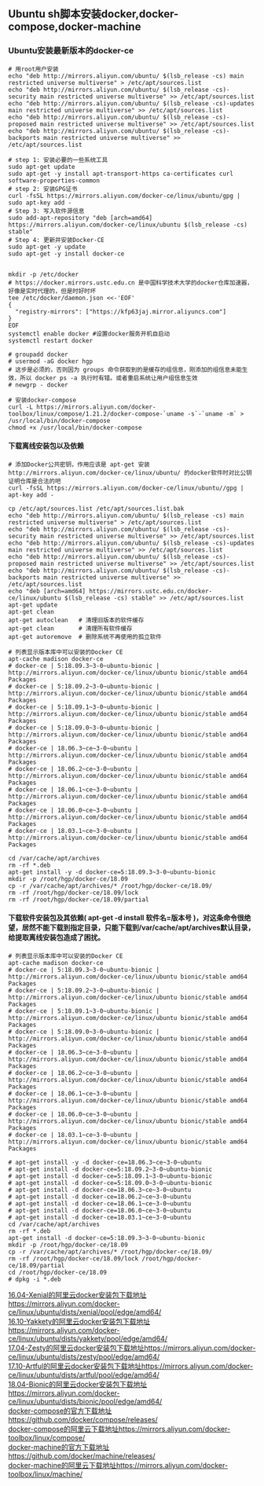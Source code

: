 ## Ubuntu sh脚本安装docker,docker-compose,docker-machine

### Ubuntu安装最新版本的docker-ce
```
# 用root用户安装
echo "deb http://mirrors.aliyun.com/ubuntu/ $(lsb_release -cs) main restricted universe multiverse" > /etc/apt/sources.list
echo "deb http://mirrors.aliyun.com/ubuntu/ $(lsb_release -cs)-security main restricted universe multiverse" >> /etc/apt/sources.list
echo "deb http://mirrors.aliyun.com/ubuntu/ $(lsb_release -cs)-updates main restricted universe multiverse" >> /etc/apt/sources.list
echo "deb http://mirrors.aliyun.com/ubuntu/ $(lsb_release -cs)-proposed main restricted universe multiverse" >> /etc/apt/sources.list
echo "deb http://mirrors.aliyun.com/ubuntu/ $(lsb_release -cs)-backports main restricted universe multiverse" >> /etc/apt/sources.list

# step 1: 安装必要的一些系统工具
sudo apt-get update
sudo apt-get -y install apt-transport-https ca-certificates curl software-properties-common
# step 2: 安装GPG证书
curl -fsSL https://mirrors.aliyun.com/docker-ce/linux/ubuntu/gpg | sudo apt-key add -
# Step 3: 写入软件源信息
sudo add-apt-repository "deb [arch=amd64] https://mirrors.aliyun.com/docker-ce/linux/ubuntu $(lsb_release -cs) stable"
# Step 4: 更新并安装Docker-CE
sudo apt-get -y update
sudo apt-get -y install docker-ce


mkdir -p /etc/docker
# https://docker.mirrors.ustc.edu.cn 是中国科学技术大学的docker仓库加速器，好像是实时代理的，但是时好时坏
tee /etc/docker/daemon.json <<-'EOF'
{
  "registry-mirrors": ["https://kfp63jaj.mirror.aliyuncs.com"]
}
EOF
systemctl enable docker #设置docker服务开机自启动
systemctl restart docker

# groupadd docker
# usermod -aG docker hgp
# 这步是必须的，否则因为 groups 命令获取到的是缓存的组信息，刚添加的组信息未能生效，所以 docker ps -a 执行时有错。或者重启系统让用户组信息生效
# newgrp - docker

# 安装docker-compose
curl -L https://mirrors.aliyun.com/docker-toolbox/linux/compose/1.21.2/docker-compose-`uname -s`-`uname -m` > /usr/local/bin/docker-compose
chmod +x /usr/local/bin/docker-compose

```

#### 下载离线安装包以及依赖
```
# 添加Docker公共密钥，作用应该是 apt-get 安装 http://mirrors.aliyun.com/docker-ce/linux/ubuntu/ 的docker软件时对比公钥证明仓库是合法的吧
curl -fsSL https://mirrors.aliyun.com/docker-ce/linux/ubuntu//gpg | apt-key add -

cp /etc/apt/sources.list /etc/apt/sources.list.bak
echo "deb http://mirrors.aliyun.com/ubuntu/ $(lsb_release -cs) main restricted universe multiverse" > /etc/apt/sources.list
echo "deb http://mirrors.aliyun.com/ubuntu/ $(lsb_release -cs)-security main restricted universe multiverse" >> /etc/apt/sources.list
echo "deb http://mirrors.aliyun.com/ubuntu/ $(lsb_release -cs)-updates main restricted universe multiverse" >> /etc/apt/sources.list
echo "deb http://mirrors.aliyun.com/ubuntu/ $(lsb_release -cs)-proposed main restricted universe multiverse" >> /etc/apt/sources.list
echo "deb http://mirrors.aliyun.com/ubuntu/ $(lsb_release -cs)-backports main restricted universe multiverse" >> /etc/apt/sources.list
echo "deb [arch=amd64] https://mirrors.ustc.edu.cn/docker-ce/linux/ubuntu $(lsb_release -cs) stable" >> /etc/apt/sources.list
apt-get update
apt-get clean
apt-get autoclean   # 清理旧版本的软件缓存
apt-get clean       # 清理所有软件缓存
apt-get autoremove  # 删除系统不再使用的孤立软件

# 列表显示版本库中可以安装的Docker CE
apt-cache madison docker-ce
# docker-ce | 5:18.09.3~3-0~ubuntu-bionic | http://mirrors.aliyun.com/docker-ce/linux/ubuntu bionic/stable amd64 Packages
# docker-ce | 5:18.09.2~3-0~ubuntu-bionic | http://mirrors.aliyun.com/docker-ce/linux/ubuntu bionic/stable amd64 Packages
# docker-ce | 5:18.09.1~3-0~ubuntu-bionic | http://mirrors.aliyun.com/docker-ce/linux/ubuntu bionic/stable amd64 Packages
# docker-ce | 5:18.09.0~3-0~ubuntu-bionic | http://mirrors.aliyun.com/docker-ce/linux/ubuntu bionic/stable amd64 Packages
# docker-ce | 18.06.3~ce~3-0~ubuntu | http://mirrors.aliyun.com/docker-ce/linux/ubuntu bionic/stable amd64 Packages
# docker-ce | 18.06.2~ce~3-0~ubuntu | http://mirrors.aliyun.com/docker-ce/linux/ubuntu bionic/stable amd64 Packages
# docker-ce | 18.06.1~ce~3-0~ubuntu | http://mirrors.aliyun.com/docker-ce/linux/ubuntu bionic/stable amd64 Packages
# docker-ce | 18.06.0~ce~3-0~ubuntu | http://mirrors.aliyun.com/docker-ce/linux/ubuntu bionic/stable amd64 Packages
# docker-ce | 18.03.1~ce~3-0~ubuntu | http://mirrors.aliyun.com/docker-ce/linux/ubuntu bionic/stable amd64 Packages

cd /var/cache/apt/archives
rm -rf *.deb
apt-get install -y -d docker-ce=5:18.09.3~3-0~ubuntu-bionic
mkdir -p /root/hgp/docker-ce/18.09
cp -r /var/cache/apt/archives/* /root/hgp/docker-ce/18.09/
rm -rf /root/hgp/docker-ce/18.09/lock
rm -rf /root/hgp/docker-ce/18.09/partial
```

#### 下载软件安装包及其依赖( apt-get -d install 软件名=版本号 )，对这条命令很绝望，居然不能下载到指定目录，只能下载到/var/cache/apt/archives默认目录，给提取离线安装包造成了困扰。
```
# 列表显示版本库中可以安装的Docker CE
apt-cache madison docker-ce
# docker-ce | 5:18.09.3~3-0~ubuntu-bionic | http://mirrors.aliyun.com/docker-ce/linux/ubuntu bionic/stable amd64 Packages
# docker-ce | 5:18.09.2~3-0~ubuntu-bionic | http://mirrors.aliyun.com/docker-ce/linux/ubuntu bionic/stable amd64 Packages
# docker-ce | 5:18.09.1~3-0~ubuntu-bionic | http://mirrors.aliyun.com/docker-ce/linux/ubuntu bionic/stable amd64 Packages
# docker-ce | 5:18.09.0~3-0~ubuntu-bionic | http://mirrors.aliyun.com/docker-ce/linux/ubuntu bionic/stable amd64 Packages
# docker-ce | 18.06.3~ce~3-0~ubuntu | http://mirrors.aliyun.com/docker-ce/linux/ubuntu bionic/stable amd64 Packages
# docker-ce | 18.06.2~ce~3-0~ubuntu | http://mirrors.aliyun.com/docker-ce/linux/ubuntu bionic/stable amd64 Packages
# docker-ce | 18.06.1~ce~3-0~ubuntu | http://mirrors.aliyun.com/docker-ce/linux/ubuntu bionic/stable amd64 Packages
# docker-ce | 18.06.0~ce~3-0~ubuntu | http://mirrors.aliyun.com/docker-ce/linux/ubuntu bionic/stable amd64 Packages
# docker-ce | 18.03.1~ce~3-0~ubuntu | http://mirrors.aliyun.com/docker-ce/linux/ubuntu bionic/stable amd64 Packages

# apt-get install -y -d docker-ce=18.06.3~ce~3-0~ubuntu
# apt-get install -d docker-ce=5:18.09.2~3-0~ubuntu-bionic
# apt-get install -d docker-ce=5:18.09.1~3-0~ubuntu-bionic
# apt-get install -d docker-ce=5:18.09.0~3-0~ubuntu-bionic
# apt-get install -d docker-ce=18.06.3~ce~3-0~ubuntu
# apt-get install -d docker-ce=18.06.2~ce~3-0~ubuntu
# apt-get install -d docker-ce=18.06.1~ce~3-0~ubuntu
# apt-get install -d docker-ce=18.06.0~ce~3-0~ubuntu
# apt-get install -d docker-ce=18.03.1~ce~3-0~ubuntu
cd /var/cache/apt/archives
rm -rf *.deb
apt-get install -d docker-ce=5:18.09.3~3-0~ubuntu-bionic
mkdir -p /root/hgp/docker-ce/18.09
cp -r /var/cache/apt/archives/* /root/hgp/docker-ce/18.09/
rm -rf /root/hgp/docker-ce/18.09/lock /root/hgp/docker-ce/18.09/partial
cd /root/hgp/docker-ce/18.09
# dpkg -i *.deb
```


[16.04-Xenial的阿里云docker安装包下载地址https://mirrors.aliyun.com/docker-ce/linux/ubuntu/dists/xenial/pool/edge/amd64/](https://mirrors.aliyun.com/docker-ce/linux/ubuntu/dists/xenial/pool/edge/amd64/)  
[16.10-Yakkety的阿里云docker安装包下载地址https://mirrors.aliyun.com/docker-ce/linux/ubuntu/dists/yakkety/pool/edge/amd64/](https://mirrors.aliyun.com/docker-ce/linux/ubuntu/dists/yakkety/pool/edge/amd64/)  
[17.04-Zesty的阿里云docker安装包下载地址https://mirrors.aliyun.com/docker-ce/linux/ubuntu/dists/zesty/pool/edge/amd64/](https://mirrors.aliyun.com/docker-ce/linux/ubuntu/dists/zesty/pool/edge/amd64/)  
[17.10-Artful的阿里云docker安装包下载地址https://mirrors.aliyun.com/docker-ce/linux/ubuntu/dists/artful/pool/edge/amd64/](https://mirrors.aliyun.com/docker-ce/linux/ubuntu/dists/artful/pool/edge/amd64/)  
[18.04-Bionic的阿里云docker安装包下载地址https://mirrors.aliyun.com/docker-ce/linux/ubuntu/dists/bionic/pool/edge/amd64/](https://mirrors.aliyun.com/docker-ce/linux/ubuntu/dists/bionic/pool/edge/amd64/)  
[docker-compose的官方下载地址https://github.com/docker/compose/releases/](https://github.com/docker/compose/releases/)  
[docker-compose的阿里云下载地址https://mirrors.aliyun.com/docker-toolbox/linux/compose/](https://mirrors.aliyun.com/docker-toolbox/linux/compose/)  
[docker-machine的官方下载地址https://github.com/docker/machine/releases/](https://github.com/docker/machine/releases)  
[docker-machine的阿里云下载地址https://mirrors.aliyun.com/docker-toolbox/linux/machine/](https://mirrors.aliyun.com/docker-toolbox/linux/machine/)  

